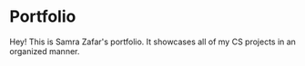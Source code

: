 # Portfolio
Hey! This is Samra Zafar's portfolio. It showcases all of my CS projects in an organized manner. 
